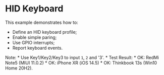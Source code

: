 # HID Keyboard

This example demonstrates how to:

* Define an HID keyboard profile;
* Enable simple paring;
* Use GPIO interrupts;
* Report keyboard events.

Note: 
    * Use Key1/Key2/Key3 to input `1`, `2` and '3'.
    * Test Result:
        * OK: RedMi Note5 (MIUI 11.0.2)
        * OK: iPhone XR (iOS 14.5)
        * OK: Thinkbook 13s (Win10 Home 20H2).
